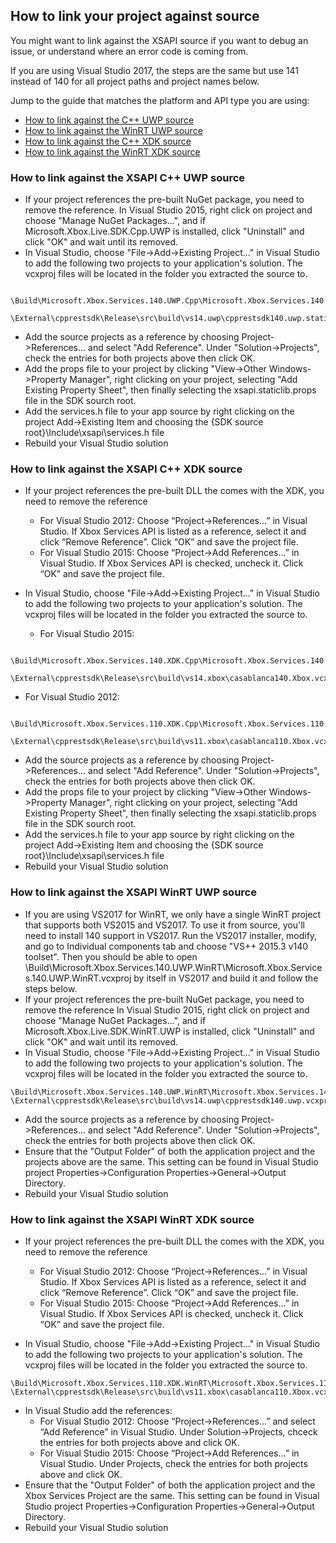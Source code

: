## How to link your project against source

You might want to link against the XSAPI source if you want to debug an issue, or understand where an error code is coming from.  

If you are using Visual Studio 2017, the steps are the same but use 141 instead of 140 for all project paths and project names below.

Jump to the guide that matches the platform and API type you are using:
- [How to link against the C++ UWP source](LINKTOSOURCE.md#how-to-link-against-the-xsapi-c-uwp-source)
- [How to link against the WinRT UWP source](LINKTOSOURCE.md#how-to-link-against-the-xsapi-winrt-uwp-source)
- [How to link against the C++ XDK source](LINKTOSOURCE.md#how-to-link-against-the-xsapi-c-xdk-source)
- [How to link against the WinRT XDK source](LINKTOSOURCE.md#how-to-link-against-the-xsapi-winrt-xdk-source)

### How to link against the XSAPI C++ UWP source

- If your project references the pre-built NuGet package, you need to remove the reference. In Visual Studio 2015, right click on project and choose "Manage NuGet Packages...", and if Microsoft.Xbox.Live.SDK.Cpp.UWP is installed, click "Uninstall" and click "OK" and wait until its removed.
- In Visual Studio, choose "File->Add->Existing Project..." in Visual Studio to add the following two projects to your application's solution. The vcxproj files will be located in the folder you extracted the source to.   

```
  \Build\Microsoft.Xbox.Services.140.UWP.Cpp\Microsoft.Xbox.Services.140.UWP.Cpp.vcxproj
  \External\cpprestsdk\Release\src\build\vs14.uwp\cpprestsdk140.uwp.static.vcxproj
```

- Add the source projects as a reference by choosing Project->References... and select "Add Reference". Under "Solution->Projects", check the entries for both projects above then click OK.
- Add the props file to your project by clicking "View->Other Windows->Property Manager", right clicking on your project, selecting "Add Existing Property Sheet", then finally selecting the xsapi.staticlib.props file in the SDK sourch root.
- Add the services.h file to your app source by right clicking on the project Add->Existing Item and choosing the {SDK source root}\Include\xsapi\services.h file 
- Rebuild your Visual Studio solution

### How to link against the XSAPI C++ XDK source

- If your project references the pre-built DLL the comes with the XDK, you need to remove the reference
  - For Visual Studio 2012: Choose “Project->References...” in Visual Studio. If Xbox Services API is listed as a reference, select it and click “Remove Reference”. Click “OK” and save the project file.
  - For Visual Studio 2015: Choose “Project->Add References…” in Visual Studio. If Xbox Services API is checked, uncheck it. Click “OK” and save the project file.


- In Visual Studio, choose "File->Add->Existing Project..." in Visual Studio to add the following two projects to your application's solution. The vcxproj files will be located in the folder you extracted the source to.   

  - For Visual Studio 2015:
```
  \Build\Microsoft.Xbox.Services.140.XDK.Cpp\Microsoft.Xbox.Services.140.XDK.Cpp.vcxproj
  \External\cpprestsdk\Release\src\build\vs14.xbox\casablanca140.Xbox.vcxproj
```

  - For Visual Studio 2012:
```
  \Build\Microsoft.Xbox.Services.110.XDK.Cpp\Microsoft.Xbox.Services.110.XDK.Cpp.vcxproj
  \External\cpprestsdk\Release\src\build\vs11.xbox\casablanca110.Xbox.vcxproj
```
- Add the source projects as a reference by choosing Project->References... and select "Add Reference". Under "Solution->Projects", check the entries for both projects above then click OK.
- Add the props file to your project by clicking "View->Other Windows->Property Manager", right clicking on your project, selecting "Add Existing Property Sheet", then finally selecting the xsapi.staticlib.props file in the SDK sourch root.
- Add the services.h file to your app source by right clicking on the project Add->Existing Item and choosing the {SDK source root}\Include\xsapi\services.h file 
- Rebuild your Visual Studio solution

### How to link against the XSAPI WinRT UWP source

- If you are using VS2017 for WinRT, we only have a single WinRT project that supports both VS2015 and VS2017. To use it from source, you'll need to install 140 support in VS2017. Run the VS2017 installer, modify, and go to Individual components tab and choose "VS++ 2015.3 v140 toolset". Then you should be able to open \Build\Microsoft.Xbox.Services.140.UWP.WinRT\Microsoft.Xbox.Services.140.UWP.WinRT.vcxproj by itself in VS2017 and build it and follow the steps below.
- If your project references the pre-built NuGet package, you need to remove the reference
In Visual Studio 2015, right click on project and choose "Manage NuGet Packages...", and if Microsoft.Xbox.Live.SDK.WinRT.UWP is installed, click "Uninstall" and click "OK" and wait until its removed.
- In Visual Studio, choose "File->Add->Existing Project..." in Visual Studio to add the following two projects to your application's solution. The vcxproj files will be located in the folder you extracted the source to.

```
\Build\Microsoft.Xbox.Services.140.UWP.WinRT\Microsoft.Xbox.Services.140.UWP.WinRT.vcxproj
\External\cpprestsdk\Release\src\build\vs14.uwp\cpprestsdk140.uwp.vcxproj
```

- Add the source projects as a reference by choosing Project->References... and select "Add Reference". Under "Solution->Projects", check the entries for both projects above then click OK.
- Ensure that the "Output Folder" of both the application project and the projects above are the same. This setting can be found in Visual Studio project Properties->Configuration Properties->General->Output Directory.
- Rebuild your Visual Studio solution

### How to link against the XSAPI WinRT XDK source

- If your project references the pre-built DLL the comes with the XDK, you need to remove the reference
  - For Visual Studio 2012: Choose “Project->References...” in Visual Studio. If Xbox Services API is listed as a reference, select it and click “Remove Reference”. Click “OK” and save the project file.
  - For Visual Studio 2015: Choose “Project->Add References…” in Visual Studio. If Xbox Services API is checked, uncheck it. Click “OK” and save the project file.


- In Visual Studio, choose "File->Add->Existing Project..." in Visual Studio to add the following two projects to your application's solution. The vcxproj files will be located in the folder you extracted the source to.

```
\Build\Microsoft.Xbox.Services.110.XDK.WinRT\Microsoft.Xbox.Services.110.XDK.WinRT.vcxproj
\External\cpprestsdk\Release\src\build\vs11.xbox\casablanca110.Xbox.vcxproj
```

- In Visual Studio add the references:
  - For Visual Studio 2012: Choose “Project->References...” and select “Add Reference” in Visual Studio. Under Solution->Projects, chceck the entries for both projects above and click OK.
  - For Visual Studio 2015: Choose “Project->Add References…” in Visual Studio. Under Projects, check the entries for both projects above and click OK.
- Ensure that the "Output Folder" of both the application project and the Xbox Services Project are the same. This setting can be found in Visual Studio project Properties->Configuration Properties->General->Output Directory.
- Rebuild your Visual Studio solution

